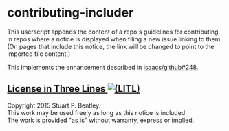 # contributing-includer

This userscript appends the content of a repo's guidelines for contributing,
in repos where a notice is displayed when filing a new issue linking to them.
(On pages that include this notice, the link will be changed to point to the
imported file content.)

This implements the enhancement described in [isaacs/github#248][].

[isaacs/github#248]: https://github.com/isaacs/github/issues/248

## [License in Three Lines ![(LITL)](https://litl-license.org/logo.svg)][LITL]

[LITL]: https://litl-license.org

Copyright 2015 Stuart P. Bentley.<br>
This work may be used freely as long as this notice is included.<br>
The work is provided "as is" without warranty, express or implied.
